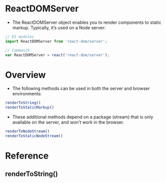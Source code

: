 # ReactDOMServer

* The ReactDOMServer object enables you to render components to static markup. Typically, it’s used on a Node server:

```ts
// ES modules
import ReactDOMServer from 'react-dom/server';

// CommonJS
var ReactDOMServer = react('react-dom/server');
```

# Overview

* The following methods can be used in both the server and browser environments:

```ts
renderToString()
renderToStaticMarkup()
```

* These additional methods depend on a package (stream) that is only available on the server, and won’t work in the browser.

```ts
renderToNodeStream()
renderToStaticNodeStream()
```

# Reference

## renderToString()

```ts

```